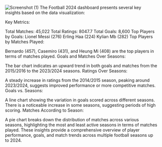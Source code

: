 ![Screenshot (1)](https://github.com/user-attachments/assets/4216da7a-1c73-4b6d-9274-ac92ba3a6fe0)
The Football 2024 dashboard presents several key insights based on the data visualization:

Key Metrics:

Total Matches: 45,022
Total Ratings: 8047.7
Total Goals: 8,600
Top Players by Goals:
      Lionel Messi (276)
      Erling Haa (224)
      Kylian Mb (282) 
Top Players by Matches Played:

Bernardo (457), Casemiro (431), and Heung Mi (408) are the top players in terms of matches played.
Goals and Matches Over Seasons:

The bar chart indicates an upward trend in both goals and matches from the 2015/2016 to the 2023/2024 seasons.
Ratings Over Seasons:

A steady increase in ratings from the 2014/2015 season, peaking around 2023/2024, suggests improved performance or more competitive matches.
Goals vs. Seasons:

A line chart showing the variation in goals scored across different seasons. There is a noticeable increase in some seasons, suggesting periods of high scoring.
Matches According to Season:

A pie chart breaks down the distribution of matches across various seasons, highlighting the most and least active seasons in terms of matches played.
These insights provide a comprehensive overview of player performance, goals, and match trends across multiple football seasons up to 2024.
